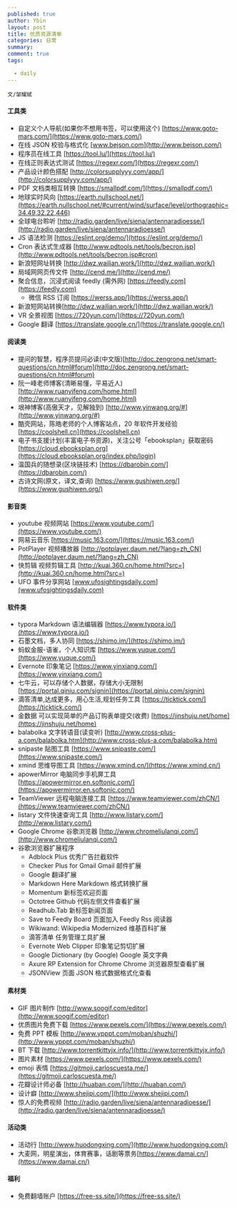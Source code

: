 ```yaml
---
published: true
author: Ybin
layout: post
title: 优质资源清单
categories: 日常
summary:
comment: true
tags:

  - daily
---
```


`文/邹耀斌`


#### 工具类

- 自定义个人导航(如果你不想用书签，可以使用这个) [https://www.goto-mars.com/](https://www.goto-mars.com/)
- 在线 JSON 校验与格式化 [www.bejson.com](http://www.bejson.com/)
- 程序员在线工具 [https://tool.lu/](https://tool.lu/)
- 在线正则表达式测试 [https://regexr.com/](https://regexr.com/)
- 产品设计颜色搭配 [http://colorsupplyyy.com/app/](http://colorsupplyyy.com/app/)
- PDF 文档类相互转换 [https://smallpdf.com/](https://smallpdf.com/)
- 地球实时风向 [https://earth.nullschool.net/](https://earth.nullschool.net/#current/wind/surface/level/orthographic=34.49,32.22,446)
- 全球电台聆听 [http://radio.garden/live/siena/antennaradioesse/](http://radio.garden/live/siena/antennaradioesse/)
- JS 语法检测 [https://eslint.org/demo/](https://eslint.org/demo/)
- Cron 表达式生成器 [http://www.pdtools.net/tools/becron.jsp](http://www.pdtools.net/tools/becron.jsp#cron)
- 新浪短网址转换 [http://dwz.wailian.work/](http://dwz.wailian.work/)
- 局域网网页传文件 [http://cend.me/](http://cend.me/)
- 聚合信息，沉浸式阅读 feedly (需外网) [https://feedly.com](https://feedly.com)
  - 微信 RSS 订阅 [https://werss.app/](https://werss.app/)
- 新浪短网站转换[http://dwz.wailian.work/](http://dwz.wailian.work/)
- VR 全景视图 [https://720yun.com/](https://720yun.com/)
- Google 翻译 [https://translate.google.cn/](https://translate.google.cn/)


#### 阅读类

- 提问的智慧，程序员提问必读(中文版)[http://doc.zengrong.net/smart-questions/cn.html#forum](http://doc.zengrong.net/smart-questions/cn.html#forum)
- 阮一峰老师博客(清晰易懂，平易近人) [http://www.ruanyifeng.com/home.html](http://www.ruanyifeng.com/home.html)
- 垠神博客(高傲天才，见解独到) [http://www.yinwang.org/#](http://www.yinwang.org/#)
- 酷壳网站，陈皓老师的个人博客站点，20 年软件开发经验 [https://coolshell.cn](https://coolshell.cn)
- 电子书支援计划(丰富电子书资源)，关注公号「ebooksplan」获取密码 [https://cloud.ebooksplan.org](https://cloud.ebooksplan.org/index.php/login)
- 温国兵的随想录(区块链技术) [https://dbarobin.com/](https://dbarobin.com/)
- 古诗文网(原文，译文,查询) [https://www.gushiwen.org/](https://www.gushiwen.org/)

#### 影音类

- youtube 视频网站 [https://www.youtube.com/](https://www.youtube.com/)
- 网易云音乐 [https://music.163.com/](https://music.163.com/)
- PotPlayer 视频播放器 [http://potplayer.daum.net/?lang=zh_CN](http://potplayer.daum.net/?lang=zh_CN)
- 快剪辑 视频剪辑工具 [http://kuai.360.cn/home.html?src=](http://kuai.360.cn/home.html?src=)
- UFO 事件分享网站 [www.ufosightingsdaily.com](www.ufosightingsdaily.com)

#### 软件类

- typora Markdown 语法编辑器 [https://www.typora.io/](https://www.typora.io/)
- 石墨文档，多人协同 [https://shimo.im/](https://shimo.im/)
- 蚂蚁金服-语雀，个人知识库 [https://www.yuque.com/](https://www.yuque.com/) 
- Evernote 印象笔记 [https://www.yinxiang.com/](https://www.yinxiang.com/)
- 七牛云，可以存储个人数据，存储大小无限制 [https://portal.qiniu.com/signin](https://portal.qiniu.com/signin)
- 滴答清单,达成更多，用心生活,规划任务工具 [https://ticktick.com/](https://ticktick.com/)
- 金数据 可以实现简单的产品订购表单提交(收费) [https://jinshuju.net/home](https://jinshuju.net/home)
- balabolka 文字转语音(读变听) [http://www.cross-plus-a.com/balabolka.htm](http://www.cross-plus-a.com/balabolka.htm)
- snipaste 贴图工具 [https://www.snipaste.com/](https://www.snipaste.com/)
- xmind 思维导图工具 [https://www.xmind.cn/](https://www.xmind.cn/)
- apowerMirror 电脑同步手机屏工具 [https://apowermirror.en.softonic.com/](https://apowermirror.en.softonic.com/)
- TeamViewer 远程电脑连接工具 [https://www.teamviewer.com/zhCN/](https://www.teamviewer.com/zhCN/)
- listary 文件快速查询工具 [http://www.listary.com/](http://www.listary.com/)
- Google Chrome 谷歌浏览器 [http://www.chromeliulanqi.com/](http://www.chromeliulanqi.com/)
- 谷歌浏览器扩展程序
  - Adblock Plus 优秀广告拦截软件
  - Checker Plus for Gmail Gmail 邮件扩展
  - Google 翻译扩展
  - Markdown Here  Markdown 格式转换扩展
  - Momentum 新标签欢迎页面
  - Octotree Github 代码左侧文件查看扩展
  - Readhub.Tab 新标签新闻页面
  - Save to Feedly Board 页面加入 Feedly Rss 阅读器
  - Wikiwand: Wikipedia Modernized  维基百科扩展
  - 滴答清单  任务管理工具扩展
  - Evernote Web Clipper 印象笔记剪切扩展
  - Google Dictionary (by Google)  Google 英文字典
  - Axure RP Extension for Chrome Chrome 浏览器原型查看扩展
  - JSONView  页面 JSON 格式数据格式化查看
  

#### 素材类

- GIF 图片制作 [http://www.soogif.com/editor](http://www.soogif.com/editor)
- 优质图片免费下载 [https://www.pexels.com/](https://www.pexels.com/)
- 免费 PPT 模板 [http://www.ypppt.com/moban/shuzhi/](http://www.ypppt.com/moban/shuzhi/)
- BT 下载 [http://www.torrentkittyjx.info/](http://www.torrentkittyjx.info/)
- 图片素材 [https://www.pexels.com/](https://www.pexels.com/)
- emoji 表情 [https://gitmoji.carloscuesta.me/](https://gitmoji.carloscuesta.me/)
- 花瓣设计师必备 [http://huaban.com/](http://huaban.com/) 
- 设计癖 [http://www.shejipi.com/](http://www.shejipi.com/)
- 惊人的免费视频 [http://radio.garden/live/siena/antennaradioesse/](http://radio.garden/live/siena/antennaradioesse/)

#### 活动类

- 活动行 [http://www.huodongxing.com/](http://www.huodongxing.com/)
- 大麦网，明星演出，体育赛事，话剧等票务[https://www.damai.cn/](https://www.damai.cn/)

#### 福利

- 免费翻墙账户 [https://free-ss.site/](https://free-ss.site/)


